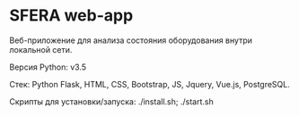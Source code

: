 # SFERA web-app
Веб-приложение для анализа состояния оборудования внутри локальной сети.

Версия Python: v3.5

Стек: Python Flask, HTML, CSS, Bootstrap, JS, Jquery, Vue.js, PostgreSQL.

Скрипты для установки/запуска: ./install.sh; ./start.sh
